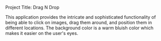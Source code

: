 Project Title: Drag N Drop

This application provides the intricate and sophisticated functionality of being able to click on images, drag them around, and position them in different locations.
The background color is a warm bluish color which makes it easier on the user's eyes.
